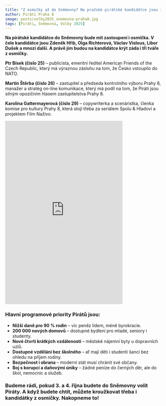 ```yaml
---
title: "Z osmičky až do Sněmovny? Na pražské pirátské kandidátce jsou i lidé z Prahy 8"
author: Piráti Praha 8
image: posts/volby2025_snemovna-praha8.jpg
tags: [Piráti, Sněmovna, Volby 2025]
---
```


**Na pirátské kandidátce do Sněmovny bude mít zastoupení i osmička. V čele kandidátce jsou Zdeněk Hřib, Olga Richterová, Václav Vislous, Libor Dušek a mnozí další. A právě jim budou na kandidátce krýt záda i tři tváře z osmičky.**

**Ptr Bísek (číslo 25)** – publicista, emeritní ředitel American Friends of the Czech Republic, který má výraznou zásluhu na tom, že Česko vstoupilo do NATO. 

**Martin Štěrba (číslo 26)** – zastupitel a předseda kontrolního výboru Prahy 8, manažer a stratég on-line komunikace, který má podíl na tom, že Piráti jsou silným opozičním hlasem zastupitelstva Prahy 8.

**Karolína Gattermayerová (číslo 29)** – copywriterka a scenáristka, členka komise pro kultury Prahy 8, která stojí třeba za seriálem Spolu & Hladoví a projektem Film Naživo. 

<iframe src="https://www.facebook.com/plugins/video.php?height=476&href=https%3A%2F%2Fwww.facebook.com%2Fceska.piratska.strana%2Fvideos%2F911790744387127%2F&show_text=true&width=380&t=0" width="380" height="591" style="border:none;overflow:hidden" scrolling="no" frameborder="0" allowfullscreen="true" allow="autoplay; clipboard-write; encrypted-media; picture-in-picture; web-share" allowFullScreen="true"></iframe>

### Hlavní programové priority Pirátů jsou:
- **Nižší daně pro 90 % rodin** – víc peněz lidem, méně byrokracie.
- **200 000 nových domovů** – dostupné bydlení pro mladé, seniory i studenty.
- **Nové čtvrti krátkých vzdáleností** – městské nájemní byty u dopravních uzlů.
- **Dostupné vzdělání bez školného** – ať mají děti i studenti šanci bez ohledu na příjem rodiny.
- **Bezpečnost i obrana** – moderní stát musí chránit své občany.
- **Boj s korupcí a daňovými úniky** – žádné peníze do černých děr, ale do škol, nemocnic a služeb.

### Budeme rádi, pokud 3. a 4. října budete do Sněmovny volit Piráty. A když budete chtít, můžete kroužkovat třeba i kandidátky z osmičky. Nakopneme to!
